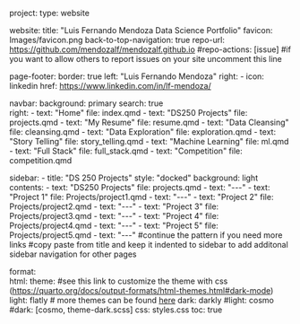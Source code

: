 project: 
  type: website

website:
  title: "Luis Fernando Mendoza Data Science Portfolio"
  favicon: Images/favicon.png
  back-to-top-navigation: true
  repo-url: https://github.com/mendozalf/mendozalf.github.io
  #repo-actions: [issue] #if you want to allow others to report issues on your site uncomment this line

  page-footer: 
    border: true
    left: "Luis Fernando Mendoza"
    right: 
      - icon: linkedin
        href: https://www.linkedin.com/in/lf-mendoza/

  navbar:
    background: primary
    search: true   
    right:
      - text: "Home"
        file: index.qmd
      - text: "DS250 Projects"
        file: projects.qmd
      - text: "My Resume"
        file: resume.qmd
      - text: "Data Cleansing"
        file: cleansing.qmd
      - text: "Data Exploration"
        file: exploration.qmd
      - text: "Story Telling"
        file: story_telling.qmd
      - text: "Machine Learning"
        file: ml.qmd
      - text: "Full Stack"
        file: full_stack.qmd
      - text: "Competition"
        file: competition.qmd
      
  sidebar:
    - title: "DS 250 Projects"
      style: "docked"
      background: light
      contents:
        - text: "DS250 Projects"
          file: projects.qmd
        - text: "---"
        - text: "Project 1"
          file: Projects/project1.qmd
        - text: "---"
        - text: "Project 2"
          file: Projects/project2.qmd
        - text: "---"
        - text: "Project 3"
          file: Projects/project3.qmd
        - text: "---"
        - text: "Project 4"
          file: Projects/project4.qmd
        - text: "---"
        - text: "Project 5"
          file: Projects/project5.qmd
        - text: "---"
        #continue the pattern if you need more links
        #copy paste from title and keep it indented to sidebar to add additonal sidebar navigation for other pages

format:  
  html:
    theme: #see this link to customize the theme with css (https://quarto.org/docs/output-formats/html-themes.html#dark-mode)
      light: flatly # more themes can be found [here](https://quarto.org/docs/output-formats/html-themes.html)
      dark: darkly
      #light: cosmo
      #dark: [cosmo, theme-dark.scss]
    css: styles.css
    toc: true
